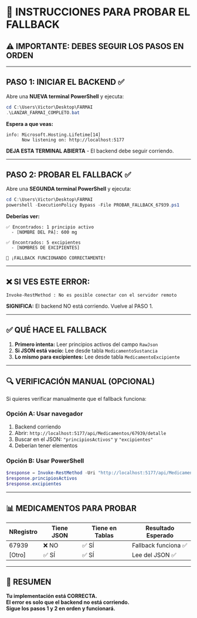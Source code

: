 # 🚀 INSTRUCCIONES PARA PROBAR EL FALLBACK

## ⚠️ IMPORTANTE: DEBES SEGUIR LOS PASOS EN ORDEN

---

## PASO 1: INICIAR EL BACKEND ✅

Abre una **NUEVA terminal PowerShell** y ejecuta:

```powershell
cd C:\Users\Victor\Desktop\FARMAI
.\LANZAR_FARMAI_COMPLETO.bat
```

**Espera a que veas:**
```
info: Microsoft.Hosting.Lifetime[14]
      Now listening on: http://localhost:5177
```

**DEJA ESTA TERMINAL ABIERTA** - El backend debe seguir corriendo.

---

## PASO 2: PROBAR EL FALLBACK ✅

Abre una **SEGUNDA terminal PowerShell** y ejecuta:

```powershell
cd C:\Users\Victor\Desktop\FARMAI
powershell -ExecutionPolicy Bypass -File PROBAR_FALLBACK_67939.ps1
```

**Deberías ver:**
```
✅ Encontrados: 1 principio activo
  - [NOMBRE DEL PA]: 600 mg

✅ Encontrados: 5 excipientes
  - [NOMBRES DE EXCIPIENTES]

🎉 ¡FALLBACK FUNCIONANDO CORRECTAMENTE!
```

---

## ❌ SI VES ESTE ERROR:

```
Invoke-RestMethod : No es posible conectar con el servidor remoto
```

**SIGNIFICA:** El backend NO está corriendo. Vuelve al PASO 1.

---

## ✅ QUÉ HACE EL FALLBACK

1. **Primero intenta:** Leer principios activos del campo `RawJson`
2. **Si JSON está vacío:** Lee desde tabla `MedicamentoSustancia`
3. **Lo mismo para excipientes:** Lee desde tabla `MedicamentoExcipiente`

---

## 🔍 VERIFICACIÓN MANUAL (OPCIONAL)

Si quieres verificar manualmente que el fallback funciona:

### Opción A: Usar navegador
1. Backend corriendo
2. Abrir: `http://localhost:5177/api/Medicamentos/67939/detalle`
3. Buscar en el JSON: `"principiosActivos"` y `"excipientes"`
4. Deberían tener elementos

### Opción B: Usar PowerShell
```powershell
$response = Invoke-RestMethod -Uri "http://localhost:5177/api/Medicamentos/67939/detalle"
$response.principiosActivos
$response.excipientes
```

---

## 📊 MEDICAMENTOS PARA PROBAR

| NRegistro | Tiene JSON | Tiene en Tablas | Resultado Esperado |
|-----------|------------|-----------------|-------------------|
| 67939     | ❌ NO      | ✅ SÍ          | Fallback funciona ✅ |
| [Otro]    | ✅ SÍ      | ✅ SÍ          | Lee del JSON ✅ |

---

## 🎯 RESUMEN

**Tu implementación está CORRECTA.**  
**El error es solo que el backend no está corriendo.**  
**Sigue los pasos 1 y 2 en orden y funcionará.**
